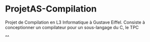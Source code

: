 # ProjetAS-Compilation
Projet de Compilation en L3 Informatique à Gustave Eiffel. Consiste à conceptionner un compilateur pour un sous-langage du C, le TPC

^^
